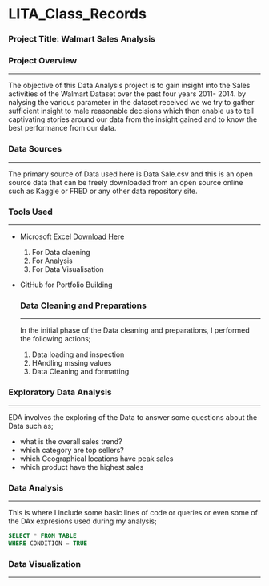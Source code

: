 # LITA_Class_Records

### Project Title: Walmart Sales Analysis 

### Project Overview
---
The objective of this Data Analysis project is to gain insight into the Sales activities of the Walmart Dataset over the past four years 2011- 2014. by nalysing the various parameter in the dataset received we we try to gather sufficient insight to male reasonable decisions which then enable us to tell captivating stories around our data from the insight gained and to know the best performance from our data.  

### Data Sources
---
The primary source of Data used here is Data Sale.csv and this is an open source data that can be freely downloaded from an open source online such as Kaggle or FRED or any other data repository site.

### Tools Used
---
- Microsoft Excel [Download Here](https://www.microsoft.com)
    1. For Data claening
    2. For Analysis
    3. For Data Visualisation
- GitHub for Portfolio Building

  ### Data Cleaning and Preparations
  ---
  In the initial phase of the Data cleaning and preparations, I performed the following actions;
  
     1. Data loading and inspection
     2. HAndling mssing values
     3. Data Cleaning and formatting
 
### Exploratory Data Analysis
---
EDA involves the exploring of the Data to answer some questions about the Data such as;
-  what is the overall sales trend?
-  which category are top sellers?
-  which Geographical locations have peak sales
-  which product have the highest sales

  ### Data Analysis
  ---
  This is where I include some basic lines of code or queries or even some of the DAx expresions used during my analysis;
     
``` SQL
SELECT * FROM TABLE
WHERE CONDITION = TRUE
```

### Data Visualization
---

